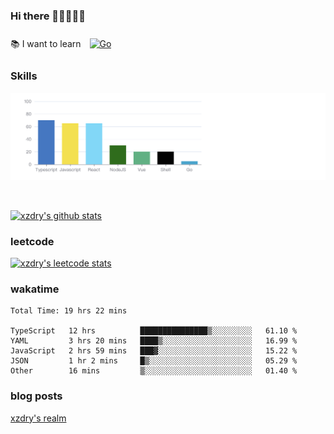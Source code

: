 ### Hi there 👋👋👋👋👋

 :books: I want to learn <a href="https://go.dev/" target="_blank"><img style="margin: 10px" src="https://profilinator.rishav.dev/skills-assets/go-original.svg" alt="Go" height="50" /></a>  

### Skills
![](img/2022-09-05-22-04-20.png)

<br />

[![xzdry's github stats](https://github-readme-stats.vercel.app/api?username=xzdry&count_private=true&show_icons=true&theme=vue)](https://github.com/xzdry)

### leetcode
[![xzdry's leetcode stats](https://leetcard.jacoblin.cool/xzdry-2?theme=light&font=Anek%20Kannada&site=cn)](https://leetcode.cn/u/xzdry-2/)

### wakatime
<!--START_SECTION:waka-->

```text
Total Time: 19 hrs 22 mins

TypeScript   12 hrs          ███████████████▒░░░░░░░░░   61.10 %
YAML         3 hrs 20 mins   ████▒░░░░░░░░░░░░░░░░░░░░   16.99 %
JavaScript   2 hrs 59 mins   ███▓░░░░░░░░░░░░░░░░░░░░░   15.22 %
JSON         1 hr 2 mins     █▒░░░░░░░░░░░░░░░░░░░░░░░   05.29 %
Other        16 mins         ▒░░░░░░░░░░░░░░░░░░░░░░░░   01.40 %
```

<!--END_SECTION:waka-->

### blog posts
[xzdry's realm](https://www.justdry.net/)
